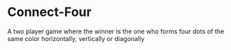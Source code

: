# Connect-Four
A two player game where the winner is the one who forms four dots of the same color horizontally, vertically or diagonally
